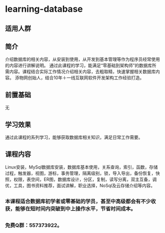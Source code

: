 # learning-database

## 适用人群
 
## 简介
介绍数据库的相关内容，从安装到使用，从开发到基本管理等作为程序员经常使用的内容进行讲解说明。
通过此课程的学习，能满足“零基础到架构师”的数据库所需内容。课程结合实际工作情况介绍相关内容，去粗取精，快速掌握相关数据库内容。
添物网创始人，结合10年＋一线互联网软件开发架构工作经验打造。

## 前置基础
无

## 学习效果
通过此课程的系列学习，能够获取数据库相关知识，满足日常工作需要。

## 课程内容
Linux安装，MySql数据库安装，数据库基本使用，关系查询，索引，函数，存储过程，触发器，视图，游标，事务管理，隔离级别，锁，导入导出，备份恢复，快照，权限，表空间，ER图，数据库设计，分区，复制，读写分离，双主互备，调优，工具，图书资料推荐，面试讲解，职业选择，NoSql及云存储介绍等内容。

##

### 本课程适合数据库初学者或零基础的学员，甚至中高级都会有不少收获，能够在短时间内突破到中上操作水平，节省时间成本。

## 
### 免费Q群：557373922。
